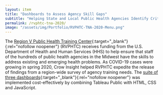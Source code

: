 ```yaml
---
layout: item
title: "Dashboards to Assess Agency Skill Gaps"
subtitle: "Helping State and Local Public Health Agencies Identify Critical Training Needs"
permalink: /rvphtc-tna-2020/
image: "/assets/img/Portfolio/RVPHTC-TNA-2020-Menu.png"
---
```

The [Region V Public Health Training Center](https://www.rvphtc.org/){:target="_blank"}{:rel="nofollow noopener"} (RVPHTC) receives funding from the U.S. Department of Health and Human Services (HHS) to help ensure that staff of the hundreds of public health agencies in the Midwest have the skills to address existing and emerging health problems. As COVID-19 cases were growing in spring 2020, Crow Insight helped RVPHTC expedite the release of findings from a region-wide survey of agency training needs. The [suite of three dashboards](https://www.rvphtc.org/training-needs-assessment/){:target="_blank"}{:rel="nofollow noopener"} was implemented cost-effectively by combining Tableau Public with HTML, CSS and JavaScript.
